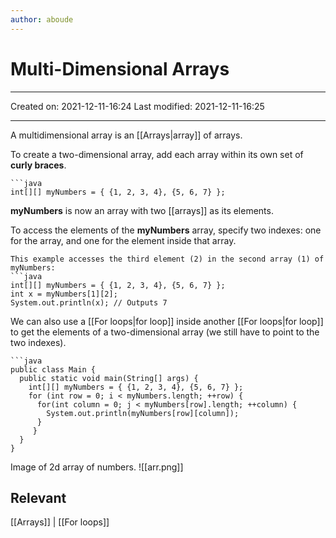 ```yaml
---
author: aboude
---
```

# Multi-Dimensional Arrays
___

Created on: 2021-12-11-16:24
Last modified: 2021-12-11-16:25

___

A multidimensional array is an [[Arrays|array]] of arrays.

To create a two-dimensional array, add each array within its own set of **curly braces**.

```ad-example
```java
int[][] myNumbers = { {1, 2, 3, 4}, {5, 6, 7} };
```
**myNumbers** is now an array with two [[arrays]] as its elements.

To access the elements of the **myNumbers** array, specify two indexes: one for the array, and one for the element inside that array.

```ad-example
This example accesses the third element (2) in the second array (1) of myNumbers:
```java
int[][] myNumbers = { {1, 2, 3, 4}, {5, 6, 7} };
int x = myNumbers[1][2];
System.out.println(x); // Outputs 7
```

We can also use a [[For loops|for loop]] inside another [[For loops|for loop]] to get the elements of a two-dimensional array (we still have to point to the two indexes).

```ad-example
```java
public class Main {
  public static void main(String[] args) {
    int[][] myNumbers = { {1, 2, 3, 4}, {5, 6, 7} };
    for (int row = 0; i < myNumbers.length; ++row) {
      for(int column = 0; j < myNumbers[row].length; ++column) {
        System.out.println(myNumbers[row][column]);
      }    
	 }
  }
}
```

Image of 2d array of numbers.
![[arr.png]]
## Relevant 
[[Arrays]] | [[For loops]]